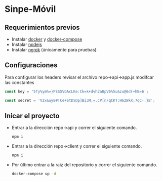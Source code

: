 # Sinpe-Móvil

## Requerimientos previos

- Instalar [docker](https://docs.docker.com/engine/install/ubuntu/) y [docker-compose](https://docs.docker.com/compose/install/)
- Instalar [nodejs](https://nodejs.org/es/download/)
- Instalar [ngrok](https://ngrok.com/) (únicamente para pruebas)



## Configuraciones

Para configurar los headers revisar el archivo repo→api→app.js modifcar las constantes

```javascript
const key = '5Ty%ym%=}PESSVGAcLKe:Ck=k+dvh2aUpV6%5u&zu@6d(+hB=6';

const secret = 'VZx&uy8#!Ce+StDSDp]Bi3M,=.CP[n/qCKT:H62WkX;7qC-.}B';
```

## Inicar el proyecto

- Entrar a la dirección repo→api y correr el siguiente comando.

  ```bash
  npm i
  ```

- Entrar a la dirección repo→client y correr el siguiente comando.

  ```bash
  npm i
  ```

- Por  último entrar a la raiz del repositorio y correr el siguiente comando.

  ```bash
  docker-compose up -d
  ```

